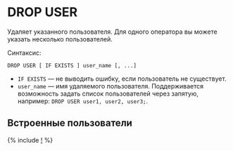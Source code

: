 # DROP USER

Удаляет указанного пользователя. Для одного оператора вы можете указать несколько пользователей.

Синтаксис:

```yql
DROP USER [ IF EXISTS ] user_name [, ...]
```

* `IF EXISTS` — не выводить ошибку, если пользователь не существует.
* `user_name` — имя удаляемого пользователя. Поддерживается возможность задать список пользователей через запятую, например: `DROP USER user1, user2, user3;`.

## Встроенные пользователи

{% include [!](../_includes/initial_groups_and_users.md) %}
